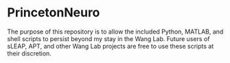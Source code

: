 # PrincetonNeuro

The purpose of this repository is to allow the included Python, MATLAB, and shell scripts to persist beyond my stay in the Wang Lab.
Future users of sLEAP, APT, and other Wang Lab projects are free to use these scripts at their discretion.
